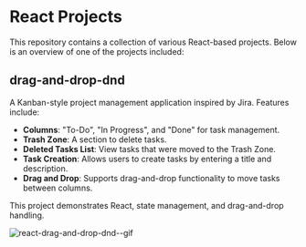 # React Projects

This repository contains a collection of various React-based projects. Below is an overview of one of the projects included:

## drag-and-drop-dnd

A Kanban-style project management application inspired by Jira. Features include:

- **Columns**: "To-Do", "In Progress", and "Done" for task management.
- **Trash Zone**: A section to delete tasks.
- **Deleted Tasks List**: View tasks that were moved to the Trash Zone.
- **Task Creation**: Allows users to create tasks by entering a title and description.
- **Drag and Drop**: Supports drag-and-drop functionality to move tasks between columns.

This project demonstrates React, state management, and drag-and-drop handling.


![react-drag-and-drop-dnd--gif](https://github.com/user-attachments/assets/6d801524-2ae2-47de-a50d-4dcbbf333a1e)
